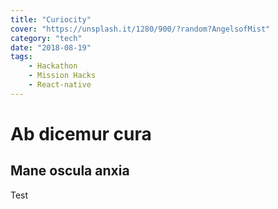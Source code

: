 ```yaml
---
title: "Curiocity"
cover: "https://unsplash.it/1280/900/?random?AngelsofMist"
category: "tech"
date: "2018-08-19"
tags:
    - Hackathon
    - Mission Hacks
    - React-native
---
```

# Ab dicemur cura

## Mane oscula anxia

Test